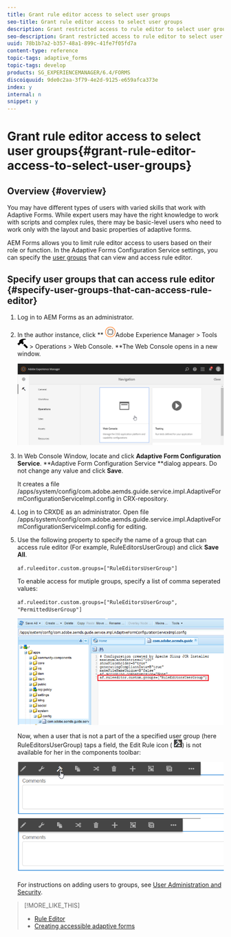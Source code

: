 ```yaml
---
title: Grant rule editor access to select user groups
seo-title: Grant rule editor access to select user groups
description: Grant restricted access to rule editor to select user groups.
seo-description: Grant restricted access to rule editor to select user groups.
uuid: 78b1b7a2-b357-48a1-899c-41fe7f05fd7a
content-type: reference
topic-tags: adaptive_forms
topic-tags: develop
products: SG_EXPERIENCEMANAGER/6.4/FORMS
discoiquuid: 9de0c2aa-3f79-4e2d-9125-e659afca373e
index: y
internal: n
snippet: y
---
```


# Grant rule editor access to select user groups{#grant-rule-editor-access-to-select-user-groups}

## Overview {#overview}

You may have different types of users with varied skills that work with Adaptive Forms. While expert users may have the right knowledge to work with scripts and complex rules, there may be basic-level users who need to work only with the layout and basic properties of adaptive forms.

AEM Forms allows you to limit rule editor access to users based on their role or function. In the Adaptive Forms Configuration Service settings, you can specify the [user groups](../../sites/administering/using/security.md) that can view and access rule editor.

## Specify user groups that can access rule editor {#specify-user-groups-that-can-access-rule-editor}

1. Log in to AEM Forms as an administrator.
1. In the author instance, click ** ![](assets/AdobeExperienceManager.png)Adobe Experience Manager &gt; Tools ![](assets/Hammer.png) &gt; Operations &gt; Web Console. **The Web Console opens in a new window.

   ![](assets/1.png)

1. In Web Console Window, locate and click **Adaptive Form Configuration** **Service**. **Adaptive Form Configuration Service **dialog appears. Do not change any value and click **Save**.

   It creates a file /apps/system/config/com.adobe.aemds.guide.service.impl.AdaptiveFormConfigurationServiceImpl.config in CRX-repository.

1. Log in to CRXDE as an administrator. Open file /apps/system/config/com.adobe.aemds.guide.service.impl.AdaptiveFormConfigurationServiceImpl.config for editing.
1. Use the following property to specify the name of a group that can access rule editor (For example, RuleEditorsUserGroup) and click **Save All**.

   `af.ruleeditor.custom.groups=["RuleEditorsUserGroup"]`

   To enable access for mutiple groups, specify a list of comma seperated values:

   `af.ruleeditor.custom.groups=["RuleEditorsUserGroup", "PermittedUserGroup"]`

   ![](assets/create-user.PNG)

   Now, when a user that is not a part of the a specified user group (here RuleEditorsUserGroup) taps a field, the Edit Rule icon ( ![](assets/edit-rules1.png)) is not available for her in the components toolbar:

   <!--
   Comment Type: draft

   <note>
   <p>AEM Forms has two default user groups for two different aspects of adaptive forms:</p>
   <ul>
   <li><strong>forms-users</strong> have access to forms authoring</li>
   <li><strong>template-authors</strong> have access to forms template authoring</li>
   </ul>
   <p>When you limit rule editor access by specifying a custom user group, such as RuleEditorsUsers, ensure that the users in both the default user groups that need to work with the respective Rule Editor UIs are added to the RuleEditorsUserGroup group.</p>
   <p>Alternatively, to limit rule editor access only for forms-user and to allow all template-authors to access rule editor, add the following two values to User Groups With Rule Editor Access:</p>
   <ul>
   <li>RuleEditorUsersGroup: Gives access to a select subset of forms-users group</li>
   <li>template-authors: Gives access to all the users in the template-authors group</li>
   </ul>
   </note>
   -->

   <!--
   Comment Type: draft

   <p>By default, all the user groups have access to rule editor. To grant access to rule editor to all the user groups on your server, ensure that the User Groups With Rule Editor field is empty.</p>
   -->

   <!--
   Comment Type: draft

   <table border="1" cellpadding="1" cellspacing="0" width="100%">
   <tbody>
   <tr>
   <td><strong>Value in the field User Groups With Rule Editor Access</strong></td>
   <td><strong>Grants access to Rule Editor in Adaptive Forms UI</strong></td>
   <td><strong>Grants access to Rule Editor in Forms Templates UI</strong></td>
   </tr>
   <tr>
   <td>no value</td>
   <td> </td>
   <td> </td>
   </tr>
   </tbody>
   </table>
   -->

   ![](assets/ComponentsToolbarWithRE.png) ![](assets/ComponentsToolbarWithoutRE.png) 

   <!--
   Comment Type: draft

   <img captionBottom="When an unauthorized user tries to access components toolbar in the classic UI, access is denied" imageRotate="0" src="assets/ClassicUIWithoutRE.png" />
   -->

   For instructions on adding users to groups, see [User Administration and Security](../../sites/administering/using/security.md).

>[!MORE_LIKE_THIS]
>
>* [Rule Editor](../../forms/using/rule-editor.md)
>* [Creating accessible adaptive forms](../../forms/using/creating-accessible-adaptive-forms.md)
